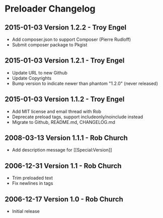 Preloader Changelog
===================
## 2015-01-03 Version 1.2.2 - Troy Engel
* Add composer.json to support Composer (Pierre Rudloff)
* Submit composer package to Pkgist

## 2015-01-03 Version 1.2.1 - Troy Engel
* Update URL to new Github
* Update Copyrights
* Bump version to indicate newer than phantom "1.2.0" (never released)

## 2015-01-03 Version 1.1.2 - Troy Engel
* Add MIT license and email thread with Rob
* Deprecate preload tags, support includeonly/noinclude instead
* Migrate to Github, README.md, CHANGELOG.md

## 2008-03-13 Version 1.1.1 - Rob Church
* Add description message for [[Special:Version]]

## 2006-12-31 Version 1.1 - Rob Church
* Trim preloaded text
* Fix newlines in <nopreload></nopreload> tags

## 2006-12-17 Version 1.0 - Rob Church
* Initial release

